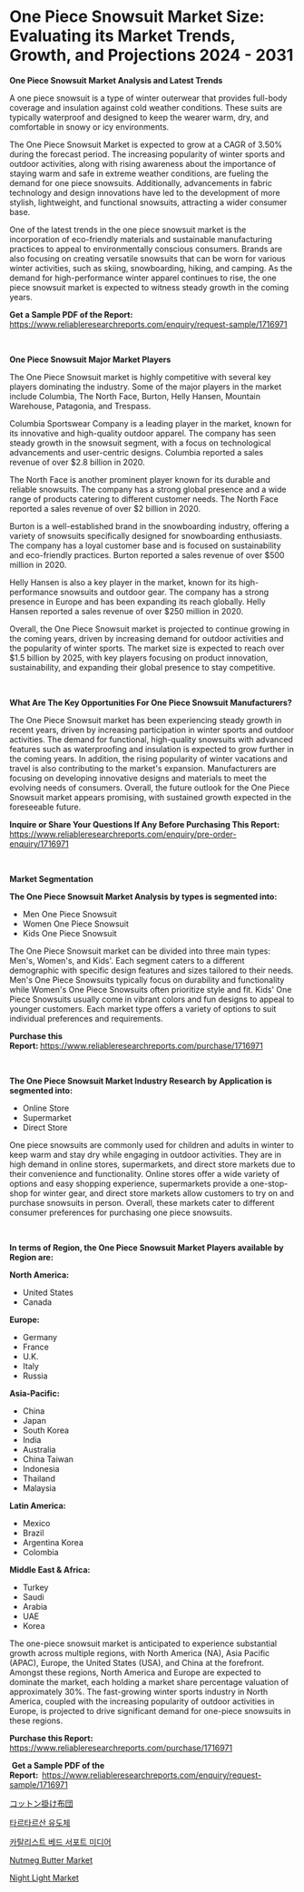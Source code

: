 <p><h1>One Piece Snowsuit Market Size: Evaluating its Market Trends, Growth, and Projections 2024 - 2031</h1></p><p><strong>One Piece Snowsuit Market Analysis and Latest Trends</strong></p>
<p><p>A one piece snowsuit is a type of winter outerwear that provides full-body coverage and insulation against cold weather conditions. These suits are typically waterproof and designed to keep the wearer warm, dry, and comfortable in snowy or icy environments.</p><p>The One Piece Snowsuit Market is expected to grow at a CAGR of 3.50% during the forecast period. The increasing popularity of winter sports and outdoor activities, along with rising awareness about the importance of staying warm and safe in extreme weather conditions, are fueling the demand for one piece snowsuits. Additionally, advancements in fabric technology and design innovations have led to the development of more stylish, lightweight, and functional snowsuits, attracting a wider consumer base.</p><p>One of the latest trends in the one piece snowsuit market is the incorporation of eco-friendly materials and sustainable manufacturing practices to appeal to environmentally conscious consumers. Brands are also focusing on creating versatile snowsuits that can be worn for various winter activities, such as skiing, snowboarding, hiking, and camping. As the demand for high-performance winter apparel continues to rise, the one piece snowsuit market is expected to witness steady growth in the coming years.</p></p>
<p><strong>Get a Sample PDF of the Report:&nbsp;</strong> <a href="https://www.reliableresearchreports.com/enquiry/request-sample/1716971">https://www.reliableresearchreports.com/enquiry/request-sample/1716971</a></p>
<p>&nbsp;</p>
<p><strong>One Piece Snowsuit Major Market Players</strong></p>
<p><p>The One Piece Snowsuit market is highly competitive with several key players dominating the industry. Some of the major players in the market include Columbia, The North Face, Burton, Helly Hansen, Mountain Warehouse, Patagonia, and Trespass.</p><p>Columbia Sportswear Company is a leading player in the market, known for its innovative and high-quality outdoor apparel. The company has seen steady growth in the snowsuit segment, with a focus on technological advancements and user-centric designs. Columbia reported a sales revenue of over $2.8 billion in 2020.</p><p>The North Face is another prominent player known for its durable and reliable snowsuits. The company has a strong global presence and a wide range of products catering to different customer needs. The North Face reported a sales revenue of over $2 billion in 2020.</p><p>Burton is a well-established brand in the snowboarding industry, offering a variety of snowsuits specifically designed for snowboarding enthusiasts. The company has a loyal customer base and is focused on sustainability and eco-friendly practices. Burton reported a sales revenue of over $500 million in 2020.</p><p>Helly Hansen is also a key player in the market, known for its high-performance snowsuits and outdoor gear. The company has a strong presence in Europe and has been expanding its reach globally. Helly Hansen reported a sales revenue of over $250 million in 2020.</p><p>Overall, the One Piece Snowsuit market is projected to continue growing in the coming years, driven by increasing demand for outdoor activities and the popularity of winter sports. The market size is expected to reach over $1.5 billion by 2025, with key players focusing on product innovation, sustainability, and expanding their global presence to stay competitive.</p></p>
<p>&nbsp;</p>
<p><strong>What Are The Key Opportunities For One Piece Snowsuit Manufacturers?</strong></p>
<p><p>The One Piece Snowsuit market has been experiencing steady growth in recent years, driven by increasing participation in winter sports and outdoor activities. The demand for functional, high-quality snowsuits with advanced features such as waterproofing and insulation is expected to grow further in the coming years. In addition, the rising popularity of winter vacations and travel is also contributing to the market's expansion. Manufacturers are focusing on developing innovative designs and materials to meet the evolving needs of consumers. Overall, the future outlook for the One Piece Snowsuit market appears promising, with sustained growth expected in the foreseeable future.</p></p>
<p><strong>Inquire or Share Your Questions If Any Before Purchasing This Report:</strong> <a href="https://www.reliableresearchreports.com/enquiry/pre-order-enquiry/1716971">https://www.reliableresearchreports.com/enquiry/pre-order-enquiry/1716971</a></p>
<p>&nbsp;</p>
<p><strong>Market Segmentation</strong></p>
<p><strong>The One Piece Snowsuit Market Analysis by types is segmented into:</strong></p>
<p><ul><li>Men One Piece Snowsuit</li><li>Women One Piece Snowsuit</li><li>Kids One Piece Snowsuit</li></ul></p>
<p><p>The One Piece Snowsuit market can be divided into three main types: Men's, Women's, and Kids'. Each segment caters to a different demographic with specific design features and sizes tailored to their needs. Men's One Piece Snowsuits typically focus on durability and functionality while Women's One Piece Snowsuits often prioritize style and fit. Kids' One Piece Snowsuits usually come in vibrant colors and fun designs to appeal to younger customers. Each market type offers a variety of options to suit individual preferences and requirements.</p></p>
<p><strong>Purchase this Report:&nbsp;</strong><a href="https://www.reliableresearchreports.com/purchase/1716971">https://www.reliableresearchreports.com/purchase/1716971</a></p>
<p>&nbsp;</p>
<p><strong>The One Piece Snowsuit Market Industry Research by Application is segmented into:</strong></p>
<p><ul><li>Online Store</li><li>Supermarket</li><li>Direct Store</li></ul></p>
<p><p>One piece snowsuits are commonly used for children and adults in winter to keep warm and stay dry while engaging in outdoor activities. They are in high demand in online stores, supermarkets, and direct store markets due to their convenience and functionality. Online stores offer a wide variety of options and easy shopping experience, supermarkets provide a one-stop-shop for winter gear, and direct store markets allow customers to try on and purchase snowsuits in person. Overall, these markets cater to different consumer preferences for purchasing one piece snowsuits.</p></p>
<p>&nbsp;</p>
<p><strong>In terms of Region, the One Piece Snowsuit Market Players available by Region are:</strong></p>
<p>
    <p> <strong> North America: </strong>
        <ul>
            <li>United States</li>
            <li>Canada</li>
        </ul>
        </p> 
    <p> <strong> Europe: </strong>
        <ul>
            <li>Germany</li>
            <li>France</li>
            <li>U.K.</li>
            <li>Italy</li>
            <li>Russia</li>
        </ul>
        </p> 
    <p> <strong> Asia-Pacific: </strong>
        <ul>
            <li>China</li>
            <li>Japan</li>
            <li>South Korea</li>
            <li>India</li>
            <li>Australia</li>
            <li>China Taiwan</li>
            <li>Indonesia</li>
            <li>Thailand</li>
            <li>Malaysia</li>
        </ul>
        </p> 
    <p> <strong> Latin America: </strong>
        <ul>
            <li>Mexico</li>
            <li>Brazil</li>
            <li>Argentina Korea</li>
            <li>Colombia</li>
        </ul>
        </p> 
    <p> <strong> Middle East & Africa: </strong>
        <ul>
            <li>Turkey</li>
            <li>Saudi</li>
            <li>Arabia</li>
            <li>UAE</li>
            <li>Korea</li>
        </ul>
    </p>
    </p>
<p><p>The one-piece snowsuit market is anticipated to experience substantial growth across multiple regions, with North America (NA), Asia Pacific (APAC), Europe, the United States (USA), and China at the forefront. Amongst these regions, North America and Europe are expected to dominate the market, each holding a market share percentage valuation of approximately 30%. The fast-growing winter sports industry in North America, coupled with the increasing popularity of outdoor activities in Europe, is projected to drive significant demand for one-piece snowsuits in these regions.</p></p>
<p><strong>Purchase this Report: </strong><a href="https://www.reliableresearchreports.com/purchase/1716971">https://www.reliableresearchreports.com/purchase/1716971</a></p>
<p>&nbsp;<strong>Get a Sample PDF of the Report:&nbsp;&nbsp;</strong><a href="https://www.reliableresearchreports.com/enquiry/request-sample/1716971">https://www.reliableresearchreports.com/enquiry/request-sample/1716971</a></p>
<p><strong></strong></p>
<p><p><a href="https://medium.com/@alyle7648/%E7%B6%BF%E3%81%AE%E6%8E%9B%E3%81%91%E5%B8%83%E5%9B%A3%E5%B8%82%E5%A0%B4%E3%81%AE%E8%A6%8F%E6%A8%A1%E3%81%A8%E5%B8%82%E5%A0%B4%E5%8B%95%E5%90%91-%E6%A5%AD%E7%95%8C%E5%85%A8%E4%BD%93%E3%81%AE%E6%A6%82%E8%A6%B3-2024%E5%B9%B4%E3%81%8B%E3%82%892031%E5%B9%B4%E3%81%BE%E3%81%A7-858f8eac771f">コットン掛け布団</a></p><p><a href="https://github.com/vsoq0zknh59/Market-Research-Report-List-1/blob/main/32595772369.md">타르타르산 유도체</a></p><p><a href="https://medium.com/@constantinvon/%EC%B4%89%EB%A7%A4-%EB%B2%A0%EB%93%9C-%EC%A7%80%EC%A7%80-%EB%A7%A4%EC%B2%B4-%EC%8B%9C%EC%9E%A5-%EA%B7%9C%EB%AA%A8-cagr-2024-2030%EB%85%84-%ED%8A%B8%EB%A0%8C%EB%93%9C-fa6bd2ad3368">카탈리스트 베드 서포트 미디어</a></p><p><a href="https://github.com/bobicer/Market-Research-Report-List-2/blob/main/nutmeg-butter-market.md">Nutmeg Butter Market</a></p><p><a href="https://github.com/globismark/Market-Research-Report-List-2/blob/main/night-light-market.md">Night Light Market</a></p></p>